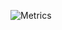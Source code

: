 ![Metrics](https://metrics.lecoq.io/KPI0?template=classic&base.indepth=false&base.hireable=false&config.timezone=Asia%2FShanghai)
